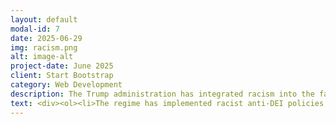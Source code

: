 ```yaml
---
layout: default
modal-id: 7
date: 2025-06-29
img: racism.png
alt: image-alt
project-date: June 2025
client: Start Bootstrap
category: Web Development
description: The Trump administration has integrated racism into the fabric of their policies, targeting people of color, immigrants, and any group that doesn't fit in their vision of a White Christian Nationalist Ethnostate. Here you will find a list of examples of blatantly racist policies and actions carried out by the regime.
text: <div><ol><li>The regime has implemented racist anti-DEI policies in federal hiring and grant funding. <a href="https://thehill.com/homenews/administration/5325576-trump-administration-ends-federal-dei-hiring/">The Hill Article, </a> <a href="https://www.nbcchicago.com/news/politics/judge-blocks-trump-from-enforcing-anti-dei-anti-trans-executive-orders/3764059/">NBC Article</a></li><li>Trump has rescinded the Equal Employment Opportunity, which opens the door for discriminatory hiring practices on the part of goverment contractors. <a href="https://www.cbsnews.com/news/trump-equal-employment-opportunity-revoke-1965-dei-what-it-means/">CBS Article</a></li><li>Trump's wildly unqualified Secretary of Defense, Pete Hegseth, ordered the removal of photos, articles, and videos honoring women and people of color from military platforms. <a href="https://www.military.com/daily-news/2025/02/28/respect-among-key-words-army-using-delete-online-content-related-women-minority-troops.html">Miltary.com Article</a> </li><li>Trump has pressured universities, private companies, and even foreign cities and organizations to abandon DEI practices. <a href="https://www.cbsnews.com/news/trump-harvard-federal-civil-rights-act-violation-jewish-israel-students/">CBS Article, </a> <a href="https://www.latimes.com/sports/dodgers/story/2025-07-02/dodgers-dei-efforts-federal-civil-rights-complaint">LA Times Article, </a> <a href="https://www.pbs.org/newshour/world/stockholm-rejects-u-s-demand-to-end-dei-programs-in-accordance-with-trump-policy">PBS Article, </a><a href="https://theworld.org/stories/2025/06/27/trump-administration-cuts-funding-to-barcelona-library-over-dei-policies">The World Article</a></li><li>Mirroring actions during hist first term, Trump has implemented racist travel bans largely against middle eastern and african countries. <a href="https://www.cbsnews.com/miami/news/trump-signs-travel-ban-multiple-countries/">CBS Article</a></li></ol></div>
---
```


